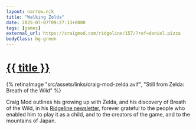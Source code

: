 ```yaml
---
layout: narrow.njk
title: "Walking Zelda"
date: 2025-07-07T09:27:13+0000
tags: [games]
external_url: https://craigmod.com/ridgeline/157/?ref=daniel.pizza
bodyClass: bg-green
---
```


<h1><a href="{{ external_url }}">{{ title }}</a></h1>

{% retinaImage "src/assets/links/craig-mod-zelda.avif", "Still from Zelda: Breath of the Wild" %}

Craig Mod outlines his growing up with Zelda, and his discovery of Breath of the Wild, in his [Ridgeline newsletter](https://craigmod.com/ridgeline?ref=daniel.pizza "Craig Mod's Ridgeline"), forever grateful to the people who enabled him to play it as a child, and to the creators of the game, and to the mountains of Japan.
